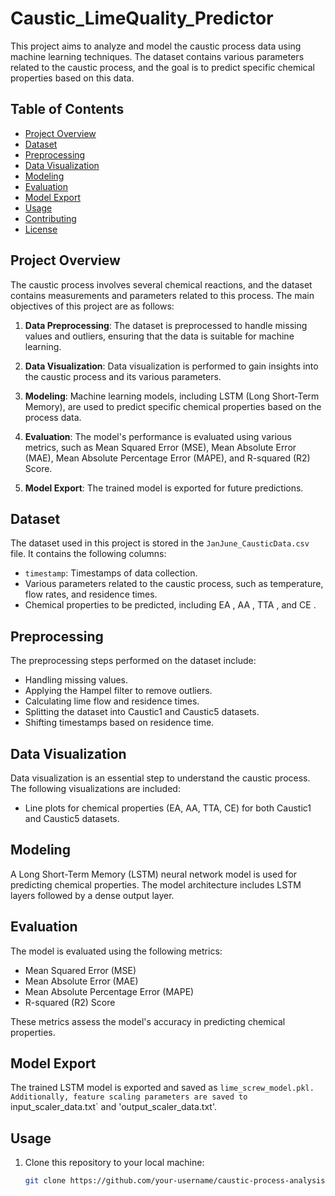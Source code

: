 # Caustic_LimeQuality_Predictor

This project aims to analyze and model the caustic process data using machine learning techniques. The dataset contains various parameters related to the caustic process, and the goal is to predict specific chemical properties based on this data.

## Table of Contents

- [Project Overview](#project-overview)
- [Dataset](#dataset)
- [Preprocessing](#preprocessing)
- [Data Visualization](#data-visualization)
- [Modeling](#modeling)
- [Evaluation](#evaluation)
- [Model Export](#model-export)
- [Usage](#usage)
- [Contributing](#contributing)
- [License](#license)

## Project Overview

The caustic process involves several chemical reactions, and the dataset contains measurements and parameters related to this process. The main objectives of this project are as follows:

1. **Data Preprocessing**: The dataset is preprocessed to handle missing values and outliers, ensuring that the data is suitable for machine learning.

2. **Data Visualization**: Data visualization is performed to gain insights into the caustic process and its various parameters.

3. **Modeling**: Machine learning models, including LSTM (Long Short-Term Memory), are used to predict specific chemical properties based on the process data.

4. **Evaluation**: The model's performance is evaluated using various metrics, such as Mean Squared Error (MSE), Mean Absolute Error (MAE), Mean Absolute Percentage Error (MAPE), and R-squared (R2) Score.

5. **Model Export**: The trained model is exported for future predictions.

## Dataset

The dataset used in this project is stored in the `JanJune_CausticData.csv` file. It contains the following columns:

- `timestamp`: Timestamps of data collection.
- Various parameters related to the caustic process, such as temperature, flow rates, and residence times.
- Chemical properties to be predicted, including EA , AA , TTA , and CE .

## Preprocessing

The preprocessing steps performed on the dataset include:

- Handling missing values.
- Applying the Hampel filter to remove outliers.
- Calculating lime flow and residence times.
- Splitting the dataset into Caustic1 and Caustic5 datasets.
- Shifting timestamps based on residence time.

## Data Visualization

Data visualization is an essential step to understand the caustic process. The following visualizations are included:

- Line plots for chemical properties (EA, AA, TTA, CE) for both Caustic1 and Caustic5 datasets.

## Modeling

A Long Short-Term Memory (LSTM) neural network model is used for predicting chemical properties. The model architecture includes LSTM layers followed by a dense output layer.

## Evaluation

The model is evaluated using the following metrics:

- Mean Squared Error (MSE)
- Mean Absolute Error (MAE)
- Mean Absolute Percentage Error (MAPE)
- R-squared (R2) Score

These metrics assess the model's accuracy in predicting chemical properties.

## Model Export

The trained LSTM model is exported and saved as `lime_screw_model.pkl. Additionally, feature scaling parameters are saved to `input_scaler_data.txt` and 'output_scaler_data.txt'.

## Usage

1. Clone this repository to your local machine:

   ```bash
   git clone https://github.com/your-username/caustic-process-analysis.git



